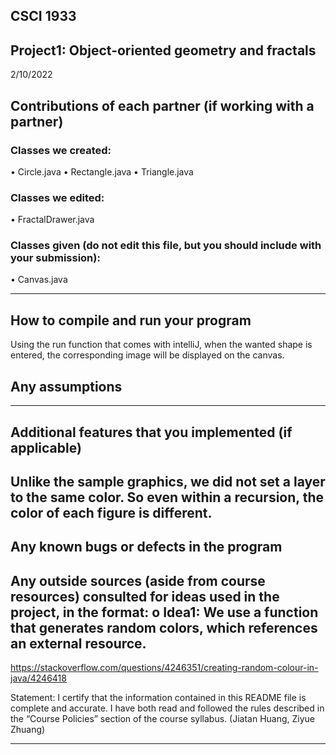 ## CSCI 1933 
## Project1: Object-oriented geometry and fractals
2/10/2022

## Contributions of each partner (if working with a partner)

### Classes we created:

• Circle.java 
• Rectangle.java 
• Triangle.java 

### Classes we edited:

• FractalDrawer.java

### Classes given (do not edit this file, but you should include with your submission):

• Canvas.java

---

## How to compile and run your program
Using the run function that comes with intelliJ, when the wanted shape is entered, the corresponding image will be displayed on the canvas.

## Any assumptions
---
## Additional features that you implemented (if applicable)
Unlike the sample graphics, we did not set a layer to the same color. So even within a recursion, the color of each figure is different.
---

## Any known bugs or defects in the program

## Any outside sources (aside from course resources) consulted for ideas used in the project, in the format: o Idea1: We use a function that generates random colors, which references an external resource.
https://stackoverflow.com/questions/4246351/creating-random-colour-in-java/4246418

Statement: I certify that the information contained in this README file is complete and accurate. I have both read and followed the rules described in the “Course Policies” section of the course syllabus. (Jiatan Huang, Ziyue Zhuang)

---
